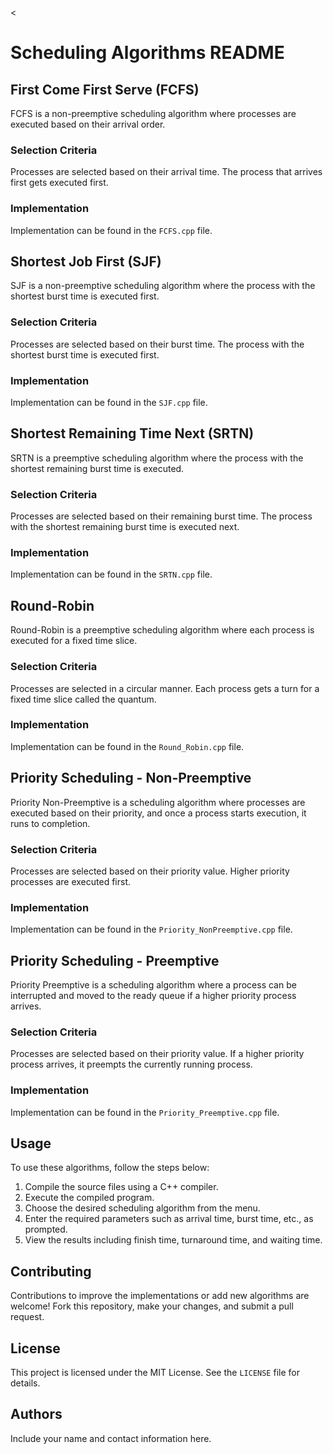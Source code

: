 <<!DOCTYPE html>
<html lang="en">

<head>
  <meta charset="UTF-8">
  <meta name="viewport" content="width=device-width, initial-scale=1.0">
  <title>Scheduling Algorithms README</title>
</head>

<body>

  <h1>Scheduling Algorithms README</h1>

  <h2>First Come First Serve (FCFS)</h2>
  <p>FCFS is a non-preemptive scheduling algorithm where processes are executed based on their arrival order.</p>
  <h3>Selection Criteria</h3>
  <p>Processes are selected based on their arrival time. The process that arrives first gets executed first.</p>
  <h3>Implementation</h3>
  <p>Implementation can be found in the <code>FCFS.cpp</code> file.</p>

  <h2>Shortest Job First (SJF)</h2>
  <p>SJF is a non-preemptive scheduling algorithm where the process with the shortest burst time is executed first.</p>
  <h3>Selection Criteria</h3>
  <p>Processes are selected based on their burst time. The process with the shortest burst time is executed first.</p>
  <h3>Implementation</h3>
  <p>Implementation can be found in the <code>SJF.cpp</code> file.</p>

  <h2>Shortest Remaining Time Next (SRTN)</h2>
  <p>SRTN is a preemptive scheduling algorithm where the process with the shortest remaining burst time is executed.</p>
  <h3>Selection Criteria</h3>
  <p>Processes are selected based on their remaining burst time. The process with the shortest remaining burst time is executed next.</p>
  <h3>Implementation</h3>
  <p>Implementation can be found in the <code>SRTN.cpp</code> file.</p>

  <h2>Round-Robin</h2>
  <p>Round-Robin is a preemptive scheduling algorithm where each process is executed for a fixed time slice.</p>
  <h3>Selection Criteria</h3>
  <p>Processes are selected in a circular manner. Each process gets a turn for a fixed time slice called the quantum.</p>
  <h3>Implementation</h3>
  <p>Implementation can be found in the <code>Round_Robin.cpp</code> file.</p>

  <h2>Priority Scheduling - Non-Preemptive</h2>
  <p>Priority Non-Preemptive is a scheduling algorithm where processes are executed based on their priority, and once a process starts execution, it runs to completion.</p>
  <h3>Selection Criteria</h3>
  <p>Processes are selected based on their priority value. Higher priority processes are executed first.</p>
  <h3>Implementation</h3>
  <p>Implementation can be found in the <code>Priority_NonPreemptive.cpp</code> file.</p>

  <h2>Priority Scheduling - Preemptive</h2>
  <p>Priority Preemptive is a scheduling algorithm where a process can be interrupted and moved to the ready queue if a higher priority process arrives.</p>
  <h3>Selection Criteria</h3>
  <p>Processes are selected based on their priority value. If a higher priority process arrives, it preempts the currently running process.</p>
  <h3>Implementation</h3>
  <p>Implementation can be found in the <code>Priority_Preemptive.cpp</code> file.</p>

  <h2>Usage</h2>
  <p>To use these algorithms, follow the steps below:</p>
  <ol>
    <li>Compile the source files using a C++ compiler.</li>
    <li>Execute the compiled program.</li>
    <li>Choose the desired scheduling algorithm from the menu.</li>
    <li>Enter the required parameters such as arrival time, burst time, etc., as prompted.</li>
    <li>View the results including finish time, turnaround time, and waiting time.</li>
  </ol>

  <h2>Contributing</h2>
  <p>Contributions to improve the implementations or add new algorithms are welcome! Fork this repository, make your changes, and submit a pull request.</p>

  <h2>License</h2>
  <p>This project is licensed under the MIT License. See the <code>LICENSE</code> file for details.</p>

  <h2>Authors</h2>
  <p>Include your name and contact information here.</p>

</body>

</html>